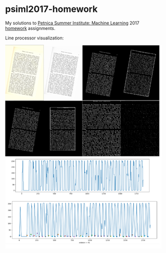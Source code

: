 # psiml2017-homework
My solutions to [Petnica Summer Institute: Machine Learning](http://psiml.petnica.rs) 2017 [homework](http://psiml.petlja.org/Competitions/Competition/9) assignments.

Line processor visualization:

![Line Processor](/3%20Line%20processor/process.png)

